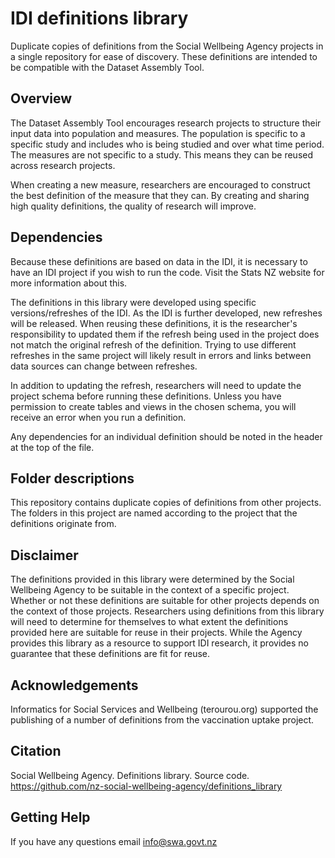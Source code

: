 # IDI definitions library
Duplicate copies of definitions from the Social Wellbeing Agency projects in a single repository for ease of discovery. These definitions are intended to be compatible with the Dataset Assembly Tool.

## Overview
The Dataset Assembly Tool encourages research projects to structure their input data into population and measures. The population is specific to a specific study and includes who is being studied and over what time period. The measures are not specific to a study. This means they can be reused across research projects.

When creating a new measure, researchers are encouraged to construct the best definition of the measure that they can. By creating and sharing high quality definitions, the quality of research will improve.

## Dependencies
Because these definitions are based on data in the IDI, it is necessary to have an IDI project if you wish to run the code. Visit the Stats NZ website for more information about this.

The definitions in this library were developed using specific versions/refreshes of the IDI. As the IDI is further developed, new refreshes will be released. When reusing these definitions, it is the researcher's responsibility to updated them if the refresh being used in the project does not match the original refresh of the definition. Trying to use different refreshes in the same project will likely result in errors and links between data sources can change between refreshes.

In addition to updating the refresh, researchers will need to update the project schema before running these definitions. Unless you have permission to create tables and views in the chosen schema, you will receive an error when you run a definition.

Any dependencies for an individual definition should be noted in the header at the top of the file.

## Folder descriptions
This repository contains duplicate copies of definitions from other projects. The folders in this project are named according to the project that the definitions originate from.

## Disclaimer
The definitions provided in this library were determined by the Social Wellbeing Agency to be suitable in the context of a specific project. Whether or not these definitions are suitable for other projects depends on the context of those projects. Researchers using definitions from this library will need to determine for themselves to what extent the definitions provided here are suitable for reuse in their projects. While the Agency provides this library as a resource to support IDI research, it provides no guarantee that these definitions are fit for reuse.

## Acknowledgements
Informatics for Social Services and Wellbeing (terourou.org) supported the publishing of a number of definitions from the vaccination uptake project.

## Citation
Social Wellbeing Agency. Definitions library. Source code. https://github.com/nz-social-wellbeing-agency/definitions_library

## Getting Help
If you have any questions email info@swa.govt.nz
